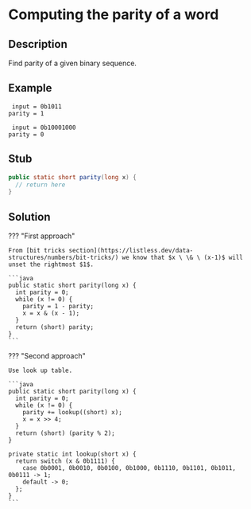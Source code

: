 # Computing the parity of a word

## Description

Find parity of a given binary sequence.

## Example

```
 input = 0b1011
parity = 1

 input = 0b10001000
parity = 0
```

## Stub

```java
public static short parity(long x) {
  // return here
}
```

## Solution

??? "First approach"

    From [bit tricks section](https://listless.dev/data-structures/numbers/bit-tricks/) we know that $x \ \& \ (x-1)$ will unset the rightmost $1$.

    ```java
    public static short parity(long x) {
      int parity = 0;
      while (x != 0) {
        parity = 1 - parity;
        x = x & (x - 1);
      }
      return (short) parity;
    }
    ```

??? "Second approach"

    Use look up table.

    ```java
    public static short parity(long x) {
      int parity = 0;
      while (x != 0) {
        parity += lookup((short) x);
        x = x >> 4;
      }
      return (short) (parity % 2);
    }

    private static int lookup(short x) {
      return switch (x & 0b1111) {
        case 0b0001, 0b0010, 0b0100, 0b1000, 0b1110, 0b1101, 0b1011, 0b0111 -> 1;
        default -> 0;
      };
    }
    ```